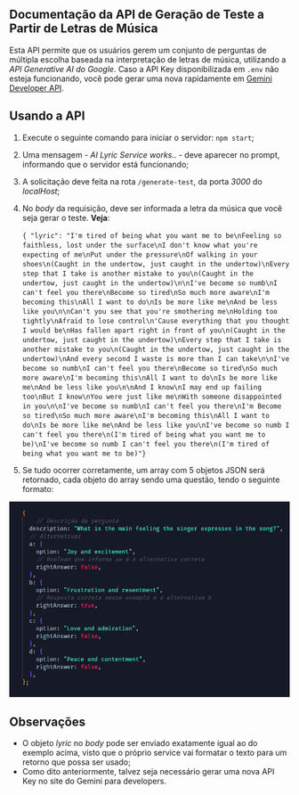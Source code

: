 ## Documentação da API de Geração de Teste a Partir de Letras de Música

Esta API permite que os usuários gerem um conjunto de perguntas de múltipla escolha baseada na interpretação de letras de música, utilizando a *API Generative AI do Google*. Caso a API Key disponibilizada em `.env` não esteja funcionando, você pode gerar uma nova rapidamente em [Gemini Developer API](https://ai.google.dev/gemini-api?hl=pt-br).

## Usando a API
1. Execute o seguinte comando para iniciar o servidor: `npm start`;
   
2. Uma mensagem - *AI Lyric Service works..* - deve aparecer no prompt, informando que o servidor está funcionando;
   
3. A solicitação deve feita na rota `/generate-test`, da porta *3000* do *localHost*;
   
4. No *body* da requisição, deve ser informada a letra da música que você seja gerar o teste. **Veja**:

   `{ "lyric": "I'm tired of being what you want me to be\nFeeling so faithless, lost under the surface\nI don't know what you're expecting of me\nPut under the pressure\nOf walking in your shoes\n(Caught in the undertow, just caught in the undertow)\nEvery step that I take is another mistake to you\n(Caught in the undertow, just caught in the undertow)\n\nI've become so numb\nI can't feel you there\nBecome so tired\nSo much more aware\nI'm becoming this\nAll I want to do\nIs be more like me\nAnd be less like you\n\nCan't you see that you're smothering me\nHolding too tightly\nAfraid to lose control\n'Cause everything that you thought I would be\nHas fallen apart right in front of you\n(Caught in the undertow, just caught in the undertow)\nEvery step that I take is another mistake to you\n(Caught in the undertow, just caught in the undertow)\nAnd every second I waste is more than I can take\n\nI've become so numb\nI can't feel you there\nBecome so tired\nSo much more aware\nI'm becoming this\nAll I want to do\nIs be more like me\nAnd be less like you\n\nAnd I know\nI may end up failing too\nBut I know\nYou were just like me\nWith someone disappointed in you\n\nI've become so numb\nI can't feel you there\nI'm Become so tired\nSo much more aware\nI'm becoming this\nAll I want to do\nIs be more like me\nAnd be less like you\nI've become so numb I can't feel you there\n(I'm tired of being what you want me to be)\nI've become so numb I can't feel you there\n(I'm tired of being what you want me to be)"}`

5. Se tudo ocorrer corretamente, um array com 5 objetos JSON será retornado, cada objeto do array sendo uma questão, tendo o seguinte formato:

![response example](/response-example.png)

## Observações
- O objeto *lyric* no *body* pode ser enviado exatamente igual ao do exemplo acima, visto que o próprio service vai formatar o texto para um retorno que possa ser usado;
- Como dito anteriormente, talvez seja necessário gerar uma nova API Key no site do Gemini para developers.
